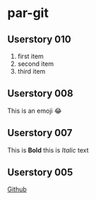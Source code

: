 # par-git
## Userstory 010
1. first item
2. second item
3. third item
## Userstory 008
This is an emoji :joy:
## Userstory 007
This is **Bold** this is *Italic* text
## Userstory 005
[Github](http://www.github.com)
